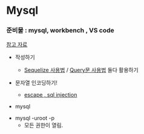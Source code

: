 # Mysql
### 준비물 : mysql, workbench , VS code
[참고 자료]()

* 작성하기
    * [Sequelize 사용법](https://sskey.tistory.com/69) / [Query문 사용법](https://365kim.tistory.com/102) 둘다 활용하기
* 문자열 인코딩하기! 
    * [escape , sql injection](https://devkingdom.tistory.com/90) 
 
 * mysql 
- mysql -uroot -p
    - 모든 권한이 열림.

